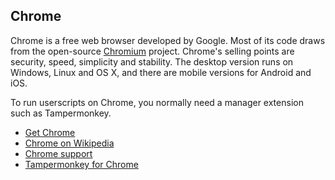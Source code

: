 ## Chrome

Chrome is a free web browser developed by Google. Most of its code draws from the open-source [Chromium][] project. Chrome's selling points are security, speed, simplicity and stability. The desktop version runs on Windows, Linux and OS X, and there are mobile versions for Android and iOS.

To run userscripts on Chrome, you normally need a manager extension such as Tampermonkey.

* [Get Chrome][chromeBrowser]
* [Chrome on Wikipedia][wikipediaChrome]
* [Chrome support][chromeSupport]
* [Tampermonkey for Chrome][tampermonkeyForChrome]

[githubFavicon]: https://assets-cdn.github.com/favicon.ico
[oujsFavicon]: https://raw.githubusercontent.com/OpenUserJs/OpenUserJS.org/master/public/images/favicon16.png
[chromeBrowser]: https://www.google.com/chrome/browser/
[wikipediaChrome]: https://www.wikipedia.org/wiki/Google_Chrome
[chromeSupport]: https://support.google.com/chrome/
[tampermonkeyForChrome]: Tampermonkey-for-Chrome
[chromium]: Chromium
